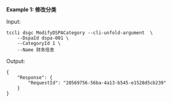 **Example 1: 修改分类**



Input: 

```
tccli dsgc ModifyDSPACategory --cli-unfold-argument  \
    --DspaId dspa-001 \
    --CategoryId 1 \
    --Name 财务信息
```

Output: 
```
{
    "Response": {
        "RequestId": "20569756-56ba-4a13-b545-e1528d5cb239"
    }
}
```

